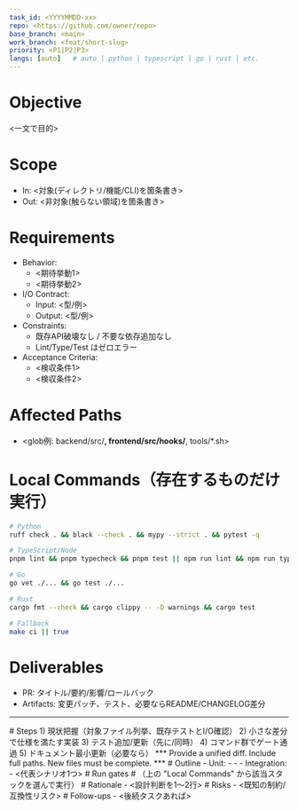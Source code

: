 ```yaml
---
task_id: <YYYYMMDD-xx>
repo: <https://github.com/owner/repo>
base_branch: <main>
work_branch: <feat/short-slug>
priority: <P1|P2|P3>
langs: [auto]   # auto | python | typescript | go | rust | etc.
---
```


# Objective
<一文で目的>

# Scope
- In: <対象(ディレクトリ/機能/CLI)を箇条書き>
- Out: <非対象(触らない領域)を箇条書き>

# Requirements
- Behavior:
  - <期待挙動1>
  - <期待挙動2>
- I/O Contract:
  - Input: <型/例>
  - Output: <型/例>
- Constraints:
  - 既存API破壊なし / 不要な依存追加なし
  - Lint/Type/Test はゼロエラー
- Acceptance Criteria:
  - <検収条件1>
  - <検収条件2>

# Affected Paths
- <glob例: backend/src/**, frontend/src/hooks/**, tools/*.sh>

# Local Commands（存在するものだけ実行）
```bash
# Python
ruff check . && black --check . && mypy --strict . && pytest -q

# TypeScript/Node
pnpm lint && pnpm typecheck && pnpm test || npm run lint && npm run typecheck && npm test

# Go
go vet ./... && go test ./...

# Rust
cargo fmt --check && cargo clippy -- -D warnings && cargo test

# Fallback
make ci || true
```

# Deliverables
- PR: タイトル/要約/影響/ロールバック
- Artifacts: 変更パッチ、テスト、必要ならREADME/CHANGELOG差分

---

<plan>
# Steps
1) 現状把握（対象ファイル列挙、既存テストとI/O確認）
2) 小さな差分で仕様を満たす実装
3) テスト追加/更新（先に/同時）
4) コマンド群でゲート通過
5) ドキュメント最小更新（必要なら）
</plan>

<patch>
*** Provide a unified diff. Include full paths. New files must be complete. ***
</patch>

<tests>
# Outline
- Unit:
  - <case-1: 入力→出力の最小例>
  - <case-2: エッジ/エラー例>
- Integration:
  - <代表シナリオ1つ>
</tests>

<commands>
# Run gates
# （上の "Local Commands" から該当スタックを選んで実行）
</commands>

<notes>
# Rationale
- <設計判断を1～2行>
# Risks
- <既知の制約/互換性リスク>
# Follow-ups
- <後続タスクあれば>
</notes>
